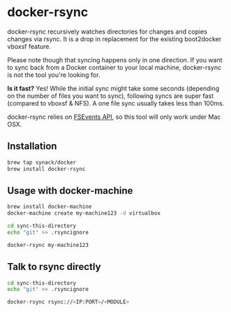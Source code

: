 # docker-rsync

docker-rsync recursively watches directories for changes and copies
changes via rsync. It is a drop in replacement for the 
existing boot2docker vboxsf feature.

Please note though that syncing happens only in one direction. 
If you want to sync back from a Docker container to your local machine, 
docker-rsync is not the tool you're looking for. 

__Is it fast?__ Yes! While the initial sync might take some seconds
(depending on the number of files you want to sync), following syncs are 
super fast (compared to vboxsf & NFS). A one file sync usually takes less than 100ms.

docker-rsync relies on [FSEvents API](https://developer.apple.com/library/mac/documentation/Darwin/Reference/FSEvents_Ref/), 
so this tool will only work under Mac OSX.


## Installation

```bash
brew tap synack/docker
brew install docker-rsync
```


## Usage with docker-machine

```bash
brew install docker-machine
docker-machine create my-machine123 -d virtualbox

cd sync-this-directory
echo "git" >> .rsyncignore

docker-rsync my-machine123
```


## Talk to rsync directly

```bash
cd sync-this-directory
echo "git" >> .rsyncignore

docker-rsync rsync://<IP:PORT>/<MODULE>
```
